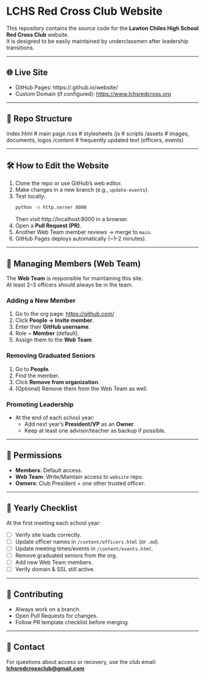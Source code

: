 # LCHS Red Cross Club Website

This repository contains the source code for the **Lawton Chiles High School Red Cross Club** website.  
It is designed to be easily maintained by underclassmen after leadership transitions.

---

## 🌐 Live Site
- GitHub Pages: https://<org>.github.io/website/  
- Custom Domain (if configured): https://www.lchsredcross.org

---

## 📂 Repo Structure
index.html        # main page
/css              # stylesheets
/js               # scripts
/assets           # images, documents, logos
/content          # frequently updated text (officers, events)

---

## 🛠 How to Edit the Website
1. Clone the repo or use GitHub’s web editor.
2. Make changes in a new branch (e.g., `update-events`).
3. Test locally:
   ```bash
   python -m http.server 8000
   ```
   Then visit http://localhost:8000 in a browser.
4. Open a **Pull Request (PR)**.
5. Another Web Team member reviews → merge to `main`.
6. GitHub Pages deploys automatically (~1–2 minutes).

---

## 👥 Managing Members (Web Team)
The **Web Team** is responsible for maintaining this site.  
At least 2–3 officers should always be in the team.

### Adding a New Member
1. Go to the org page: https://github.com/<org>  
2. Click **People → Invite member**.  
3. Enter their **GitHub username**.  
4. Role = **Member** (default).  
5. Assign them to the **Web Team**.

### Removing Graduated Seniors
1. Go to **People**.  
2. Find the member.  
3. Click **Remove from organization**.  
4. (Optional) Remove them from the Web Team as well.

### Promoting Leadership
- At the end of each school year:
  - Add next year’s **President/VP** as an **Owner**.
  - Keep at least one advisor/teacher as backup if possible.

---

## 🔑 Permissions
- **Members**: Default access.  
- **Web Team**: Write/Maintain access to `website` repo.  
- **Owners**: Club President + one other trusted officer.

---

## 📜 Yearly Checklist
At the first meeting each school year:
- [ ] Verify site loads correctly.  
- [ ] Update officer names in `/content/officers.html` (or `.md`).  
- [ ] Update meeting times/events in `/content/events.html`.  
- [ ] Remove graduated seniors from the org.  
- [ ] Add new Web Team members.  
- [ ] Verify domain & SSL still active.  

---

## 🤝 Contributing
- Always work on a branch.  
- Open Pull Requests for changes.  
- Follow PR template checklist before merging.

---

## 📧 Contact
For questions about access or recovery, use the club email:  
**lchsredcrossclub@gmail.com**

